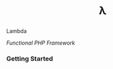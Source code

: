 <h1><p align="center">λ</p></h1>

Lambda

<i>Functional PHP Framework</i>


<h3>Getting Started</h3>

